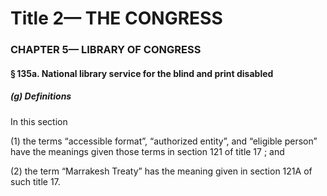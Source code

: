 
# Title 2— THE CONGRESS
### CHAPTER 5— LIBRARY OF CONGRESS
#### § 135a. National library service for the blind and print disabled
##### (g) Definitions

In this section

(1) the terms “accessible format”, “authorized entity”, and “eligible person” have the meanings given those terms in section 121 of title 17 ; and

(2) the term “Marrakesh Treaty” has the meaning given in section 121A of such title 17.
